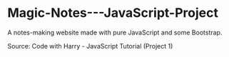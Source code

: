 # Magic-Notes---JavaScript-Project
A notes-making website made with pure JavaScript and some Bootstrap.

Source: Code with Harry - JavaScript Tutorial (Project 1)
